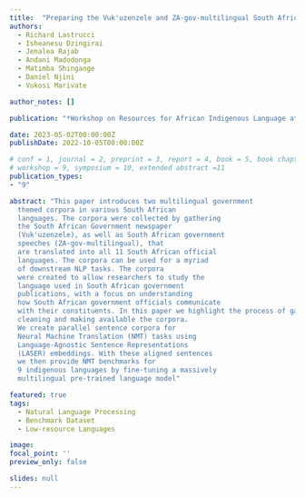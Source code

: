 ```yaml
---
title:  "Preparing the Vuk'uzenzele and ZA-gov-multilingual South African Multilingual Corpora"
authors:
  - Richard Lastrucci 
  - Isheanesu Dzingirai
  - Jenalea Rajab
  - Andani Madodonga
  - Matimba Shingange 
  - Daniel Njini 
  - Vukosi Marivate 

author_notes: []

publication: "*Workshop on Resources for African Indigenous Language at EACL*"

date: 2023-05-02T00:00:00Z
publishDate: 2022-10-05T00:00:00Z

# conf = 1, journal = 2, preprint = 3, report = 4, book = 5, book chapter = 6, thesis = 7, patent = 9
# workshop = 9, symposium = 10, extended abstract =11
publication_types:
- "9"

abstract: "This paper introduces two multilingual government
  themed corpora in various South African
  languages. The corpora were collected by gathering
  the South African Government newspaper
  (Vuk'uzenzele), as well as South African government
  speeches (ZA-gov-multilingual), that
  are translated into all 11 South African official
  languages. The corpora can be used for a myriad
  of downstream NLP tasks. The corpora
  were created to allow researchers to study the
  language used in South African government
  publications, with a focus on understanding
  how South African government officials communicate
  with their constituents. In this paper we highlight the process of gathering,
  cleaning and making available the corpora.
  We create parallel sentence corpora for
  Neural Machine Translation (NMT) tasks using
  Language-Agnostic Sentence Representations
  (LASER) embeddings. With these aligned sentences
  we then provide NMT benchmarks for
  9 indigenous languages by fine-tuning a massively
  multilingual pre-trained language model"

featured: true
tags:
  - Natural Language Processing
  - Benchmark Dataset
  - Low-resource Languages

image:
focal_point: ''
preview_only: false

slides: null
---
```

